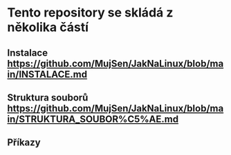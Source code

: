 # Tento repository se skládá z několika částí
## Instalace https://github.com/MujSen/JakNaLinux/blob/main/INSTALACE.md
## Struktura souborů https://github.com/MujSen/JakNaLinux/blob/main/STRUKTURA_SOUBOR%C5%AE.md
## Příkazy
